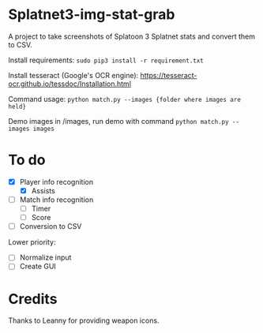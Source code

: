 # Splatnet3-img-stat-grab
 A project to take screenshots of Splatoon 3 Splatnet stats and convert them to CSV.
 
 Install requirements: `sudo pip3 install -r requirement.txt`

 Install tesseract (Google's OCR engine): https://tesseract-ocr.github.io/tessdoc/Installation.html
 
 Command usage: `python match.py --images {folder where images are held}`
 
 Demo images in /images, run demo with command `python match.py --images images`
 
# To do
  - [X] Player info recognition
    - [X] Assists
  - [ ] Match info recognition
    - [ ] Timer
    - [ ] Score
  - [ ] Conversion to CSV
 
 Lower priority:
 
  - [ ] Normalize input
  - [ ] Create GUI

# Credits
 Thanks to Leanny for providing weapon icons.
